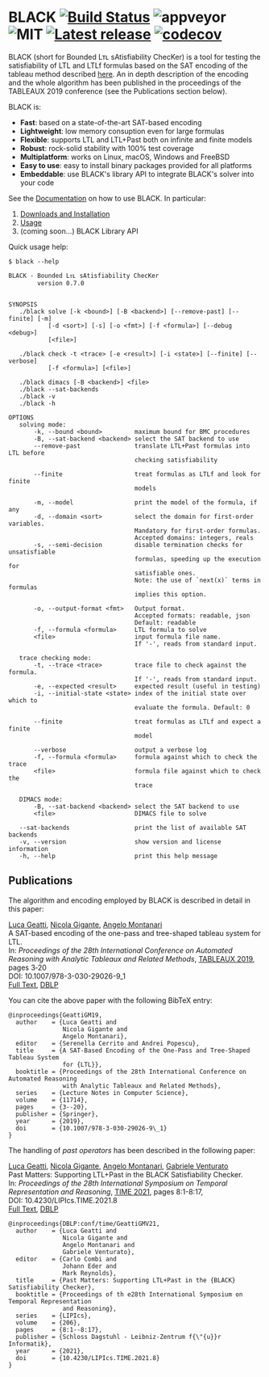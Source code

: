 # BLACK [![Build Status](https://api.cirrus-ci.com/github/black-sat/black.svg)](https://cirrus-ci.com/github/black-sat/black) ![appveyor](https://ci.appveyor.com/api/projects/status/github/black-sat/black?branch=master&svg=true) ![MIT](https://img.shields.io/badge/license-MIT-brightgreen) [![Latest release](https://badgen.net/github/release/black-sat/black)](https://github.com/black-sat/black/releases/tag/v0.7.0) [![codecov](https://codecov.io/gh/black-sat/black/branch/master/graph/badge.svg?token=ZETQF5NZ6X)](https://codecov.io/gh/black-sat/black)

BLACK (short for Bounded Lᴛʟ sAtisfiability ChecKer) is a tool for testing the
satisfiability of LTL and LTLf formulas based on the SAT encoding of the tableau
method described [here][Reynolds]. An in depth description of the encoding and
the whole algorithm has been published in the proceedings of the TABLEAUX 2019
conference (see the Publications section below).

BLACK is:
* **Fast**: based on a state-of-the-art SAT-based encoding 
* **Lightweight**: low memory consuption even for large formulas
* **Flexible**: supports LTL and LTL+Past both on infinite and finite models
* **Robust**: rock-solid stability with 100% test coverage
* **Multiplatform**: works on Linux, macOS, Windows and FreeBSD
* **Easy to use**: easy to install binary packages provided for all platforms
* **Embeddable**: use BLACK's library API to integrate BLACK's solver into your code

See the [Documentation][Home] on how to use BLACK. In particular:

1. [Downloads and Installation][Installation]
2. [Usage][Usage]
3. (coming soon...) BLACK Library API

Quick usage help:
```
$ black --help

BLACK - Bounded Lᴛʟ sAtisfiability ChecKer
        version 0.7.0


SYNOPSIS
   ./black solve [-k <bound>] [-B <backend>] [--remove-past] [--finite] [-m]
           [-d <sort>] [-s] [-o <fmt>] [-f <formula>] [--debug <debug>]
           [<file>]

   ./black check -t <trace> [-e <result>] [-i <state>] [--finite] [--verbose]
           [-f <formula>] [<file>]

   ./black dimacs [-B <backend>] <file>
   ./black --sat-backends
   ./black -v
   ./black -h

OPTIONS
   solving mode: 
       -k, --bound <bound>         maximum bound for BMC procedures
       -B, --sat-backend <backend> select the SAT backend to use
       --remove-past               translate LTL+Past formulas into LTL before
                                   checking satisfiability

       --finite                    treat formulas as LTLf and look for finite
                                   models

       -m, --model                 print the model of the formula, if any
       -d, --domain <sort>         select the domain for first-order variables.
                                   Mandatory for first-order formulas.
                                   Accepted domains: integers, reals
       -s, --semi-decision         disable termination checks for unsatisfiable
                                   formulas, speeding up the execution for
                                   satisfiable ones.
                                   Note: the use of `next(x)` terms in formulas
                                   implies this option.

       -o, --output-format <fmt>   Output format.
                                   Accepted formats: readable, json
                                   Default: readable
       -f, --formula <formula>     LTL formula to solve
       <file>                      input formula file name.
                                   If '-', reads from standard input.

   trace checking mode: 
       -t, --trace <trace>         trace file to check against the formula.
                                   If '-', reads from standard input.
       -e, --expected <result>     expected result (useful in testing)
       -i, --initial-state <state> index of the initial state over which to
                                   evaluate the formula. Default: 0

       --finite                    treat formulas as LTLf and expect a finite
                                   model

       --verbose                   output a verbose log
       -f, --formula <formula>     formula against which to check the trace
       <file>                      formula file against which to check the
                                   trace

   DIMACS mode: 
       -B, --sat-backend <backend> select the SAT backend to use
       <file>                      DIMACS file to solve

   --sat-backends                  print the list of available SAT backends
   -v, --version                   show version and license information
   -h, --help                      print this help message
```

## Publications
The algorithm and encoding employed by BLACK is described in detail in this paper:

[Luca Geatti][Geatti], [Nicola Gigante][Gigante], [Angelo Montanari][Montanari]  
A SAT-based encoding of the one-pass and tree-shaped tableau system for LTL.  
In: *Proceedings of the 28th International Conference on Automated Reasoning with 
Analytic Tableaux and Related Methods*, [TABLEAUX 2019][Tableaux], pages 3‑20  
DOI: 10.1007/978-3-030-29026-9_1  
[Full Text][TableauxPaper], [DBLP][TableauxDBLP]

You can cite the above paper with the following BibTeX entry:

```
@inproceedings{GeattiGM19,
  author    = {Luca Geatti and
               Nicola Gigante and
               Angelo Montanari},
  editor    = {Serenella Cerrito and Andrei Popescu},
  title     = {A SAT-Based Encoding of the One-Pass and Tree-Shaped Tableau System
               for {LTL}},
  booktitle = {Proceedings of the 28th International Conference on Automated Reasoning 
               with Analytic Tableaux and Related Methods},
  series    = {Lecture Notes in Computer Science},
  volume    = {11714},
  pages     = {3--20},
  publisher = {Springer},
  year      = {2019},
  doi       = {10.1007/978-3-030-29026-9\_1}
}
```

The handling of *past operators* has been described in the following paper:

[Luca Geatti][Geatti], [Nicola Gigante][Gigante], [Angelo Montanari][Montanari], [Gabriele Venturato][Venturato]  
Past Matters: Supporting LTL+Past in the BLACK Satisfiability Checker.   
In: *Proceedings of the 28th International Symposium on Temporal Representation and Reasoning*,
[TIME 2021][TIME], pages 8:1-8:17,  
DOI: 10.4230/LIPIcs.TIME.2021.8  
[Full Text][TIMEPaper], [DBLP][TIMEDBLP]

```
@inproceedings{DBLP:conf/time/GeattiGMV21,
  author    = {Luca Geatti and
               Nicola Gigante and
               Angelo Montanari and
               Gabriele Venturato},
  editor    = {Carlo Combi and
               Johann Eder and
               Mark Reynolds},
  title     = {Past Matters: Supporting LTL+Past in the {BLACK} Satisfiability Checker},
  booktitle = {Proceedings of th e28th International Symposium on Temporal Representation 
               and Reasoning},
  series    = {LIPIcs},
  volume    = {206},
  pages     = {8:1--8:17},
  publisher = {Schloss Dagstuhl - Leibniz-Zentrum f{\"{u}}r Informatik},
  year      = {2021},
  doi       = {10.4230/LIPIcs.TIME.2021.8}
}
```

[Reynolds]: https://arxiv.org/abs/1609.04102
[CMake]: https://cmake.org
[zlib]: https://zlib.net/
[hopscotch]: https://github.com/Tessil/hopscotch-map
[CMS]: https://github.com/msoos/cryptominisat
[MiniSAT]: http://minisat.se/
[Z3]: https://github.com/Z3Prover/z3
[MathSAT]: http://mathsat.fbk.eu
[Homebrew]: https://brew.sh
[Geatti]: https://users.dimi.uniud.it/~luca.geatti
[Gigante]: https://users.dimi.uniud.it/~nicola.gigante
[Montanari]: https://users.dimi.uniud.it/~angelo.montanari
[Venturato]: https://gabventurato.github.io/
[Tableaux]: https://tableaux2019.org/
[TIME]: https://conference2.aau.at/event/61/
[TableauxPaper]: https://users.dimi.uniud.it/~nicola.gigante/papers/GeattiGM19.pdf
[TableauxDBLP]: https://dblp.org/rec/conf/tableaux/GeattiGM19.html
[TIMEPaper]: https://drops.dagstuhl.de/opus/volltexte/2021/14784/
[TIMEDBLP]: https://dblp.org/rec/conf/time/GeattiGMV21.html
[Home]: https://github.com/black-sat/black/wiki/Home 
[Installation]: https://github.com/black-sat/black/wiki/Installation 
[Usage]: https://github.com/black-sat/black/wiki/Usage 
